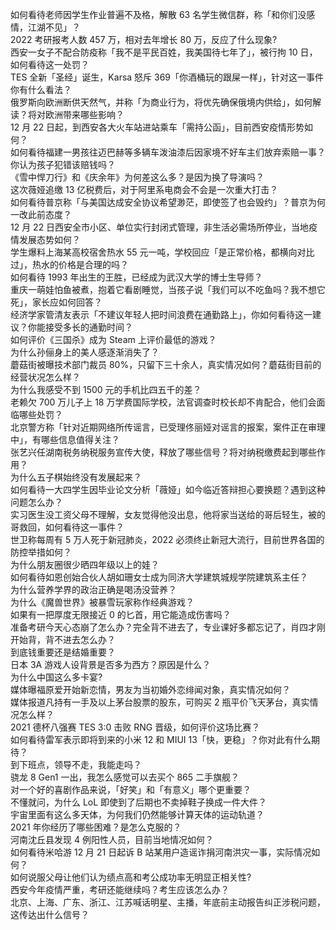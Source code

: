 如何看待老师因学生作业普遍不及格，解散 63 名学生微信群，称「和你们没感情，江湖不见」？  
2022 考研报考人数 457 万，相对去年增长 80 万，反应了什么现象?  
西安一女子不配合防疫称「我不是平民百姓，我美国待七年了」，被行拘 10 日，如何看待这一处罚？  
TES 全新「圣经」诞生，Karsa 怒斥 369「你酒桶玩的跟屎一样」，针对这一事件你有什么看法？  
俄罗斯向欧洲断供天然气，并称「为商业行为，将优先确保俄境内供给」，如何解读？将对欧洲带来哪些影响？  
12 月 22 日起，到西安各大火车站进站乘车「需持公函」，目前西安疫情形势如何？  
如何看待福建一男孩往迈巴赫等多辆车泼油漆后因家境不好车主们放弃索赔一事？你认为孩子犯错该赔钱吗？  
《雪中悍刀行》和《庆余年》为何差这么多？是因为换了导演吗？  
这次薇娅追缴 13 亿税费后，对于阿里系电商会不会是一次重大打击？  
如何看待普京称「与美国达成安全协议希望渺茫，即使签了也会毁约」？普京为何一改此前态度？  
12 月 22 日西安全市小区、单位实行封闭式管理，非生活必需场所停业，当地疫情发展态势如何？  
学生爆料上海某高校宿舍热水 55 元一吨，学校回应「是正常价格，都横向对比过」，热水的价格是合理的吗？  
如何看待 1993 年出生的王胜，已经成为武汉大学的博士生导师？  
重庆一萌娃怕鱼被煮，抱着它看剧睡觉，当孩子说「我们可以不吃鱼吗？我不想它死」，家长应如何回答？  
经济学家管清友表示「不建议年轻人把时间浪费在通勤路上」，你如何看待这一建议？你能接受多长的通勤时间？  
如何评价《三国杀》成为 Steam 上评价最低的游戏？  
为什么孙俪身上的美人感逐渐消失了？  
蘑菇街被曝技术部门裁员 80%，只留下三十余人，真实情况如何？蘑菇街目前的经营状况怎么样？  
为什么我感受不到 1500 元的手机比四五千的差？  
老赖欠 700 万儿子上 18 万学费国际学校，法官调查时校长却不肯配合，他们会面临哪些处罚？  
北京警方称「针对近期网络所传谣言，已受理佟丽娅对谣言的报案，案件正在审理中」，有哪些信息值得关注？  
张艺兴任湖南税务纳税服务宣传大使，释放了哪些信号？将对纳税缴费起到哪些作用？  
为什么五子棋始终没有发展起来？  
如何看待一大四学生因毕业论文分析「薇娅」如今临近答辩担心要换题？遇到这种问题怎么办？  
实习医生没工资父母不理解，女友觉得他没出息，他将家当送给的哥后轻生，被的哥救回，如何看待这一事件？  
世卫称每周有 5 万人死于新冠肺炎，2022 必须终止新冠大流行，目前世界各国的防控举措如何？  
为什么朋友圈很少晒四年级以上的娃？  
如何看待如恩创始合伙人胡如珊女士成为同济大学建筑城规学院建筑系主任？  
为什么营养学界的政治正确是喝汤没营养？  
为什么《魔兽世界》被暴雪玩家称作经典游戏？  
如果有一把厚度无限接近 0 的匕首，用它能造成伤害吗？  
准备考研今天心态崩了怎么办？完全背不进去了，专业课好多都忘记了，肖四才刚开始背，背不进去怎么办？  
到底钱重要还是结婚重要？  
日本 3A 游戏人设背景是否多为西方？原因是什么？  
为什么中国这么多卡宴?  
媒体曝福原爱开始新恋情，男友为当初婚外恋绯闻对象，真实情况如何？  
媒体报道凡持有一手及以上茅台股票的股东，可购买 2 瓶平价飞天茅台，真实情况怎么样？  
2021 德杯八强赛 TES 3:0 击败 RNG 晋级，如何评价这场比赛？  
如何看待雷军表示即将到来的小米 12 和 MIUI 13「快，更稳」？你对此有什么期待？  
到下班点，领导不走，我能走吗？  
骁龙 8 Gen1 一出，我怎么感觉可以去买个 865 二手旗舰？  
对一个好的喜剧作品来说，「好笑」和「有意义」哪个更重要？  
不懂就问，为什么 LoL 即使到了后期也不卖掉鞋子换成一件大件？  
宇宙里面有这么多天体，为何我们仍然能够计算天体的运动轨道？  
2021 年你经历了哪些困难？是怎么克服的？  
河南沈丘县发现 4 例阳性人员，目前当地情况如何？  
如何看待米哈游 12 月 21 日起诉 B 站某用户造谣诈捐河南洪灾一事，实际情况如何？  
如何说服父母让他们认为绩点高和考公成功率无明显正相关性?  
西安今年疫情严重，考研还能继续吗？考生应该怎么办？  
北京、上海、广东、浙江、江苏喊话明星、主播，年底前主动报告纠正涉税问题，这传达出什么信号？  
